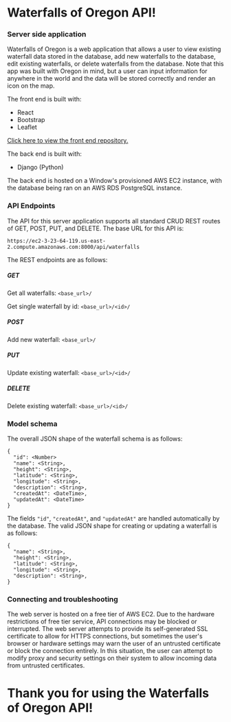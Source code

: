 # Waterfalls of Oregon API!
### Server side application

Waterfalls of Oregon is a web application that allows a user to view existing waterfall data stored in the database, add new waterfalls to the database, edit existing waterfalls, or delete waterfalls from the database. Note that this app was built with Oregon in mind, but a user can input information for anywhere in the world and the data will be stored correctly and render an icon on the map.

The front end is built with:
- React
- Bootstrap
- Leaflet

[Click here to view the front end repository.](https://github.com/drmeloy/waterfalls-fe)

The back end is built with:
- Django (Python)

The back end is hosted on a Window's provisioned AWS EC2 instance, with the database being ran on an AWS RDS PostgreSQL instance.

### API Endpoints
The API for this server application supports all standard CRUD REST routes of GET, POST, PUT, and DELETE. The base URL for this API is:

`https://ec2-3-23-64-119.us-east-2.compute.amazonaws.com:8000/api/waterfalls`

The REST endpoints are as follows:

##### GET
Get all waterfalls: `<base_url>/`

Get single waterfall by id: `<base_url>/<id>/`

##### POST
Add new waterfall: `<base_url>/`

##### PUT
Update existing waterfall: `<base_url>/<id>/`

##### DELETE
Delete existing waterfall: `<base_url>/<id>/`

### Model schema
The overall JSON shape of the waterfall schema is as follows:
```
{
  "id": <Number>
  "name": <String>,
  "height": <String>,
  "latitude": <String>,
  "longitude": <String>,
  "description": <String>,
  "createdAt": <DateTime>,
  "updatedAt": <DateTime>
}
```
The fields `"id"`, `"createdAt"`, and `"updatedAt"` are handled automatically by the database. The valid JSON shape for creating or updating a waterfall is as follows:
```
{
  "name": <String>,
  "height": <String>,
  "latitude": <String>,
  "longitude": <String>,
  "description": <String>,
}
```

### Connecting and troubleshooting
The web server is hosted on a free tier of AWS EC2. Due to the hardware restrictions of free tier service, API connections may be blocked or interrupted. The web server attempts to provide its self-generated SSL certificate to allow for HTTPS connections, but sometimes the user's browser or hardware settings may warn the user of an untrusted certificate or block the connection entirely. In this situation, the user can attempt to modify proxy and security settings on their system to allow incoming data from untrusted certificates.

# Thank you for using the Waterfalls of Oregon API!